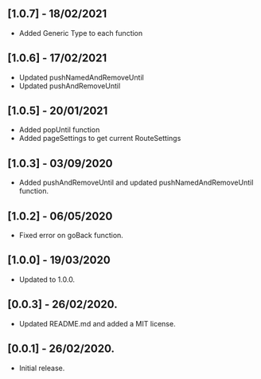 ## [1.0.7] - 18/02/2021
* Added Generic Type to each function

## [1.0.6] - 17/02/2021
* Updated pushNamedAndRemoveUntil
* Updated pushAndRemoveUntil
## [1.0.5] - 20/01/2021

* Added popUntil function
* Added pageSettings to get current RouteSettings
## [1.0.3] - 03/09/2020

* Added pushAndRemoveUntil and updated pushNamedAndRemoveUntil function.

## [1.0.2] - 06/05/2020

* Fixed error on goBack function.

## [1.0.0] - 19/03/2020

* Updated to 1.0.0.

## [0.0.3] - 26/02/2020.

* Updated README.md and added a MIT license.

## [0.0.1] - 26/02/2020.

* Initial release.
